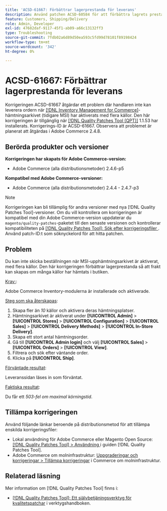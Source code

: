```yaml
---
title: 'ACSD-61667: Förbättrar lagerprestanda för leverans'
description: Använd patchen ACSD-60584 för att förbättra lagrets prestanda när det gäller att skapa leveranser i många källor med upphämtning i butiken.
feature: Customers, Shipping/Delivery
role: Admin, Developer
exl-id: 47682daf-9117-45f1-ab09-a66c13132ff3
type: Troubleshooting
source-git-commit: 7fdb02a6d89d50ea593c5fd99d78101f89198424
workflow-type: tm+mt
source-wordcount: '342'
ht-degree: 0%

---
```


# ACSD-61667: Förbättrar lagerprestanda för leverans

Korrigeringen ACSD-61667 åtgärdar ett problem där handlaren inte kan leverera ordern när [[!DNL Inventory Management for Commerce]](https://experienceleague.adobe.com/sv/docs/commerce-admin/inventory/introduction)-hämtningsarkivet (tidigare MSI) har aktiverats med flera källor. Den här korrigeringen är tillgänglig när [[!DNL Quality Patches Tool (QPT)]](/help/tools/quality-patches-tool/quality-patches-tool-to-self-serve-quality-patches.md) 1.1.53 har installerats. Korrigerings-ID är ACSD-61667. Observera att problemet är planerat att åtgärdas i Adobe Commerce 2.4.8.

## Berörda produkter och versioner

**Korrigeringen har skapats för Adobe Commerce-version:**

* Adobe Commerce (alla distributionsmetoder) 2.4.6-p5

**Kompatibel med Adobe Commerce-versioner:**

* Adobe Commerce (alla distributionsmetoder) 2.4.4 - 2.4.7-p3

>[!NOTE]
>
>Korrigeringen kan bli tillämplig för andra versioner med nya [!DNL Quality Patches Tool]-versioner. Om du vill kontrollera om korrigeringen är kompatibel med din Adobe Commerce-version uppdaterar du `magento/quality-patches`-paketet till den senaste versionen och kontrollerar kompatibiliteten på [[!DNL Quality Patches Tool]: Sök efter korrigeringsfiler ](https://experienceleague.adobe.com/tools/commerce-quality-patches/index.html?lang=sv-SE). Använd patch-ID:t som söknyckelord för att hitta patchen.

## Problem

Du kan inte skicka beställningen när MSI-upphämtningsarkivet är aktiverat, med flera källor. Den här korrigeringen förbättrar lagerprestanda så att frakt kan skapas om många källor har hämtats i butiken.

<u>Krav:</u>:

Adobe Commerce Inventory-modulerna är installerade och aktiverade.

<u>Steg som ska återskapas</u>:

1. Skapa fler än *10* källor och aktivera deras hämtningsplatser.
1. Hämtningsarkivet är aktiverat under **[!UICONTROL Admin]** > **[!UICONTROL Stores]** > **[!UICONTROL Configuration]** > **[!UICONTROL Sales]** > **[!UICONTROL Delivery Methods]** > **[!UICONTROL In-Store Delivery]**.
1. Skapa ett stort antal hämtningsorder.
1. Gå till **[!UICONTROL Admin login]** och välj **[!UICONTROL Sales]** > **[!UICONTROL Orders]** > **[!UICONTROL View]**.
1. Filtrera och sök efter väntande order.
1. Klicka på **[!UICONTROL Ship]**.

<u>Förväntade resultat</u>:

Leveranssidan läses in som förväntat.

<u>Faktiska resultat</u>:

Du får ett *503-fel om maximal körningstid*.

## Tillämpa korrigeringen

Använd följande länkar beroende på distributionsmetod för att tillämpa enskilda korrigeringsfiler:

* Lokal användning för Adobe Commerce eller Magento Open Source: [[!DNL Quality Patches Tool] > Användning ](/help/tools/quality-patches-tool/usage.md) i guiden [!DNL Quality Patches Tool].
* Adobe Commerce om molninfrastruktur: [Uppgraderingar och korrigeringar > Tillämpa korrigeringar](https://experienceleague.adobe.com/docs/commerce-cloud-service/user-guide/develop/upgrade/apply-patches.html?lang=sv-SE) i Commerce om molninfrastruktur.

## Relaterad läsning

Mer information om [!DNL Quality Patches Tool] finns i:

* [[!DNL Quality Patches Tool]: Ett självbetjäningsverktyg för kvalitetspatchar](/help/tools/quality-patches-tool/quality-patches-tool-to-self-serve-quality-patches.md) i verktygshandboken.
